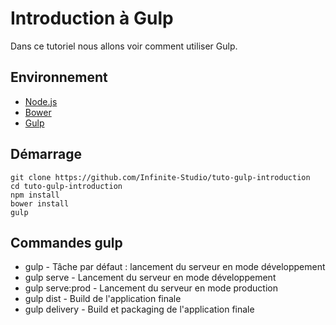 # Introduction à Gulp

Dans ce tutoriel nous allons voir comment utiliser Gulp.

## Environnement

-   [Node.js](http://nodejs.org/)
-   [Bower](http://bower.io/)
-   [Gulp](http://gulpjs.com/)

## Démarrage

    git clone https://github.com/Infinite-Studio/tuto-gulp-introduction
    cd tuto-gulp-introduction
    npm install
    bower install
    gulp

## Commandes gulp

-   gulp                        - Tâche par défaut : lancement du serveur en mode développement
-   gulp serve                  - Lancement du serveur en mode développement
-   gulp serve:prod             - Lancement du serveur en mode production
-   gulp dist                   - Build de l'application finale
-   gulp delivery               - Build et packaging de l'application finale